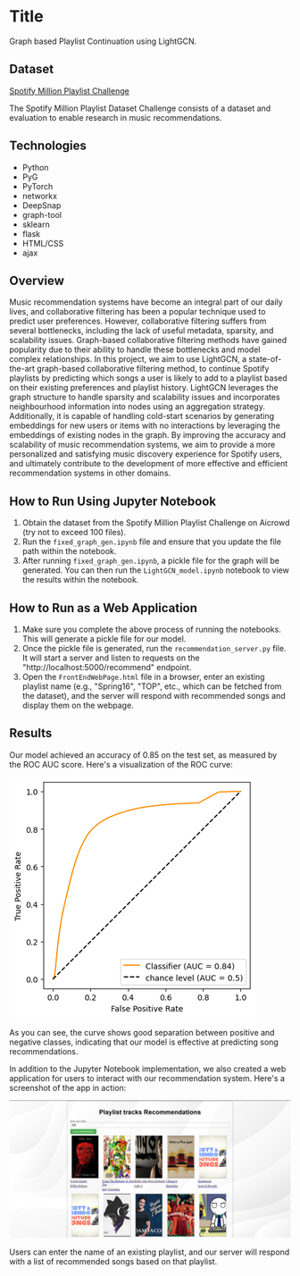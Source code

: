 # **Title** 

Graph based Playlist Continuation using LightGCN.

## **Dataset** 
[Spotify Million Playlist Challenge](https://www.aicrowd.com/challenges/spotify-million-playlist-dataset-challenge)

The Spotify Million Playlist Dataset Challenge consists of a dataset and evaluation to enable research in music recommendations. 

## **Technologies** 

- Python
- PyG
- PyTorch
- networkx
- DeepSnap
- graph-tool
- sklearn
- flask
- HTML/CSS
- ajax

## **Overview**

Music recommendation systems have become an integral part of our daily lives, and collaborative filtering has been a popular technique used to predict user preferences. However, collaborative filtering suffers from several bottlenecks, including the lack of useful metadata, sparsity, and scalability issues. Graph-based collaborative filtering methods have gained popularity due to their ability to handle these bottlenecks and model complex relationships. In this project, we aim to use LightGCN, a state-of-the-art graph-based collaborative filtering method, to continue Spotify playlists by predicting which songs a user is likely to add to a playlist based on their existing preferences and playlist history. LightGCN leverages the graph structure to handle sparsity and scalability issues and incorporates neighbourhood information into nodes using an aggregation strategy. Additionally, it is capable of handling cold-start scenarios by generating embeddings for new users or items with no interactions by leveraging the embeddings of existing nodes in the graph. By improving the accuracy and scalability of music recommendation systems, we aim to provide a more personalized and satisfying music discovery experience for Spotify users, and ultimately contribute to the development of more effective and efficient recommendation systems in other domains.



## How to Run Using Jupyter Notebook

1. Obtain the dataset from the Spotify Million Playlist Challenge on Aicrowd (try not to exceed 100 files).
2. Run the `fixed_graph_gen.ipynb` file and ensure that you update the file path within the notebook.
3. After running `fixed_graph_gen.ipynb`, a pickle file for the graph will be generated. You can then run the `LightGCN_model.ipynb` notebook to view the results within the notebook.

## How to Run as a Web Application

1. Make sure you complete the above process of running the notebooks. This will generate a pickle file for our model.
2. Once the pickle file is generated, run the `recommendation_server.py` file. It will start a server and listen to requests on the "http://localhost:5000/recommend" endpoint.
3. Open the `FrontEndWebPage.html` file in a browser, enter an existing playlist name (e.g., "Spring16", "TOP", etc., which can be fetched from the dataset), and the server will respond with recommended songs and display them on the webpage.


## Results

Our model achieved an accuracy of 0.85 on the test set, as measured by the ROC AUC score. Here's a visualization of the ROC curve:

![ROC AUC Curve](Results/ROC_AUC_curve.png)

As you can see, the curve shows good separation between positive and negative classes, indicating that our model is effective at predicting song recommendations.

In addition to the Jupyter Notebook implementation, we also created a web application for users to interact with our recommendation system. Here's a screenshot of the app in action:

![Web App Screenshot](Results/playlist_recommend.png)

Users can enter the name of an existing playlist, and our server will respond with a list of recommended songs based on that playlist. 




